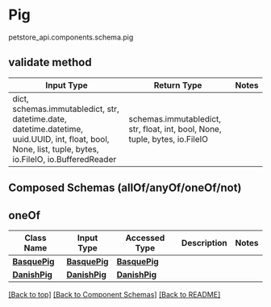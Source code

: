 # Pig
petstore_api.components.schema.pig

## validate method
Input Type | Return Type | Notes
------------ | ------------- | -------------
dict, schemas.immutabledict, str, datetime.date, datetime.datetime, uuid.UUID, int, float, bool, None, list, tuple, bytes, io.FileIO, io.BufferedReader | schemas.immutabledict, str, float, int, bool, None, tuple, bytes, io.FileIO |

## Composed Schemas (allOf/anyOf/oneOf/not)
## oneOf
Class Name | Input Type | Accessed Type | Description | Notes
------------- | ------------- | ------------- | ------------- | -------------
[**BasquePig**](basque_pig.md) | [**BasquePig**](basque_pig.md) | [**BasquePig**](basque_pig.md) |  |
[**DanishPig**](danish_pig.md) | [**DanishPig**](danish_pig.md) | [**DanishPig**](danish_pig.md) |  |

[[Back to top]](#top) [[Back to Component Schemas]](../../../README.md#Component-Schemas) [[Back to README]](../../../README.md)

